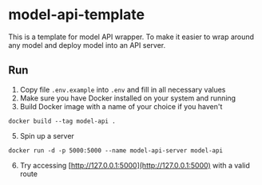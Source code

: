 # model-api-template

This is a template for model API wrapper. To make it easier to wrap around any model and deploy model into an API server.

## Run
1. Copy file `.env.example` into `.env` and fill in all necessary values
2. Make sure you have Docker installed on your system and running
3. Build Docker image with a name of your choice if you haven't
```shell
docker build --tag model-api .
```
5. Spin up a server
```shell
docker run -d -p 5000:5000 --name model-api-server model-api
```
6. Try accessing [http://127.0.0.1:5000](http://127.0.0.1:5000) with a valid route